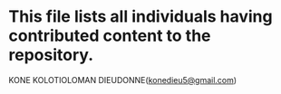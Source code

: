 # This file lists all individuals having contributed content to the repository.

KONE KOLOTIOLOMAN DIEUDONNE(konedieu5@gmail.com)